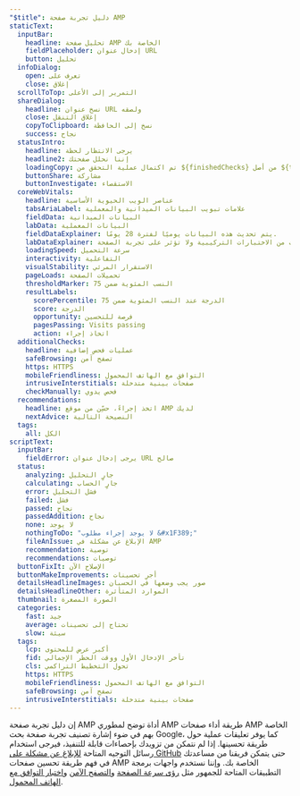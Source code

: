 ```yaml
---
"$title": دليل تجربة صفحة AMP
staticText:
  inputBar:
    headline: تحليل صفحة AMP الخاصة بك
    fieldPlaceholder: إدخال عنوان URL
    button: تحليل
  infoDialog:
    open: تعرف على
    close: إغلاق
  scrollToTop: التمرير إلى الأعلى
  shareDialog:
    headline: نسخ عنوان URL ولصقه
    close: إغلاق التنقل
    copyToClipboard: نسخ إلى الحافظة
    success: نجاح
  statusIntro:
    headline: يرجى الانتظار لحظة
    headline2: إننا نحلل صفحتك
    loadingCopy: تم اكتمال عملية التحقق من ${finishedChecks} من أصل ${totalChecks}
    buttonShare: مشاركة
    buttonInvestigate: الاستقصاء
  coreWebVitals:
    headline: عناصر الويب الحيوية الأساسية
    tabsAriaLabel: علامات تبويب البيانات الميدانية والمعملية
    fieldData: البيانات الميدانية
    labData: البيانات المعملية
    fieldDataExplainer: يتم تحديث هذه البيانات يوميًا لفترة 28 يومًا.
    labDataExplainer: تأتي هذه البيانات من الاختبارات التركيبية ولا تؤثر على تجربة الصفحة.
    loadingSpeed: سرعة التحميل
    interactivity: التفاعلية
    visualStability: الاستقرار المرئي
    pageLoads: تحميلات الصفحة
    thresholdMarker: النسب المئوية ضمن 75
    resultLabels:
      scorePercentile: الدرجة عند النسب المئوية ضمن 75
      score: الدرجة
      opportunity: فرصة للتحسين
      pagesPassing: Visits passing
      action: اتخاذ إجراء
  additionalChecks:
    headline: عمليات فحص إضافية
    safeBrowsing: تصفح آمن
    https: HTTPS
    mobileFriendliness: التوافق مع الهاتف المحمول
    intrusiveInterstitials: صفحات بينية متدخلة
    checkManually: فحص يدوي
  recommendations:
    headline: اتخذ إجراءً، حسِّن من موقع AMP لديك
    nextAdvice: النصيحة التالية
  tags:
    all: الكل
scriptText:
  inputBar:
    fieldError: يرجى إدخال عنوان URL صالح
  status:
    analyzing: جارٍ التحليل
    calculating: جارٍ الحساب
    error: فشل التحليل
    failed: فشل
    passed: نجاح
    passedAddition: نجاح
    none: لا يوجد
    nothingToDo: "لا يوجد إجراء مطلوب &#x1F389;"
    fileAnIssue: الإبلاغ عن مشكلة في AMP
    recommendation: توصية
    recommendations: توصيات
  buttonFixIt: الإصلاح الآن
  buttonMakeImprovements: أجرِ تحسينات
  detailsHeadlineImages: صور يجب وضعها في الحسبان
  detailsHeadlineOther: الموارد المتأثرة
  thumbnail: الصورة المصغرة
  categories:
    fast: جيد
    average: تحتاج إلى تحسينات
    slow: سيئة
  tags:
    lcp: أكبر عرض للمحتوى
    fid: تأخر الإدخال الأول ووقت الحظر الإجمالي
    cls: تحول التخطيط التراكمي
    https: HTTPS
    mobileFriendliness: التوافق مع الهاتف المحمول
    safeBrowsing: تصفح آمن
    intrusiveInterstitials: صفحات بينية متدخلة
---
```


إن دليل تجربة صفحة AMP أداة توضح لمطوري AMP طريقة أداء صفحات AMP الخاصة بهم في ضوء إشارة تصنيف تجربة صفحة بحث Google، كما يوفر تعليقات عملية حول طريقة تحسينها. إذا لم نتمكن من تزويدك بإحصاءات قابلة للتنفيذ، فيرجى استخدام رسائل التوجيه المتاحة [للإبلاغ عن مشكلة على GitHub](https://github.com/ampproject/amphtml/issues/new?assignees=&labels=Type:+Page+experience&template=page-experience.md&title=Page+experience+issue) حتى يتمكن فريقنا من مساعدتك في فهم طريقة تحسين صفحات AMP الخاصة بك. وإننا نستخدم واجهات برمجة التطبيقات المتاحة للجمهور مثل [رؤى سرعة الصفحة](https://developers.google.com/speed/pagespeed/insights/?hl=ar) و[التصفح الآمن](https://developers.google.com/safe-browsing/v4/lookup-api?hl=ar) و[اختبار التوافق مع الهاتف المحمول](https://search.google.com/test/mobile-friendly?hl=ar).
